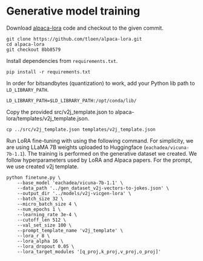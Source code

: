 # Generative model training

Download [alpaca-lora](https://github.com/tloen/alpaca-lora) code and checkout to the given commit.
```
git clone https://github.com/tloen/alpaca-lora.git
cd alpaca-lora
git checkout 8bb8579
```

Install dependencies from `requirements.txt`.
```
pip install -r requirements.txt
```

In order for bitsandbytes (quantization) to work, add your Python lib path to `LD_LIBRARY_PATH`.
```
LD_LIBRARY_PATH=$LD_LIBRARY_PATH:/opt/conda/lib/
```

Copy the provided src/v2j_template.json to alpaca-lora/templates/v2j_template.json.
```
cp ../src/v2j_template.json templates/v2j_template.json
```

Run LoRA fine-tuning with using the following command. For simplicity, we are using LLaMA 7B weights uploaded to Huggingface (`eachadea/vicuna-7b-1.1`). The training is performed on the generative dataset we created. We follow hyperparameters used by LoRA and Alpaca papers. For the prompt, we use created v2j template.
```
python finetune.py \
    --base_model 'eachadea/vicuna-7b-1.1' \
    --data_path '../gen_dataset_v2j-vectors-to-jokes.json' \
    --output_dir '../models/v2j-vicgen-lora' \
    --batch_size 32 \
    --micro_batch_size 4 \
    --num_epochs 1 \
    --learning_rate 3e-4 \
    --cutoff_len 512 \
    --val_set_size 100 \
    --prompt_template_name 'v2j_template' \
    --lora_r 8 \
    --lora_alpha 16 \
    --lora_dropout 0.05 \
    --lora_target_modules '[q_proj,k_proj,v_proj,o_proj]'
```